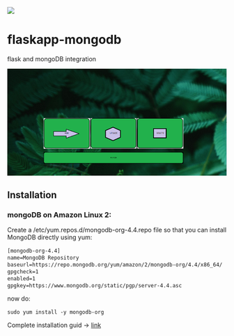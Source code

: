 ![](https://img.shields.io/badge/Python-3-green)

# flaskapp-mongodb

flask and mongoDB integration

![](static/webmage.png)

## Installation 

### mongoDB on Amazon Linux 2:

Create a /etc/yum.repos.d/mongodb-org-4.4.repo file so that you can install MongoDB directly using yum:

```
[mongodb-org-4.4]
name=MongoDB Repository
baseurl=https://repo.mongodb.org/yum/amazon/2/mongodb-org/4.4/x86_64/
gpgcheck=1
enabled=1
gpgkey=https://www.mongodb.org/static/pgp/server-4.4.asc
```

now  do:

```
sudo yum install -y mongodb-org
```

Complete installation guid -> [link](https://docs.mongodb.com/manual/administration/install-community/)
